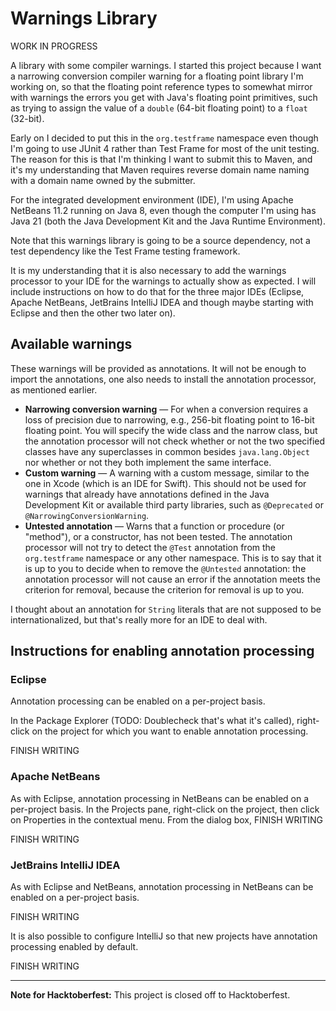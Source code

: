 # Warnings Library

WORK IN PROGRESS

A library with some compiler warnings. I started this project because I want a 
narrowing conversion compiler warning for a floating point library I'm working 
on, so that the floating point reference types to somewhat mirror with warnings 
the errors you get with Java's floating point primitives, such as trying to 
assign the value of a `double` (64-bit floating point) to a `float` (32-bit).

Early on I decided to put this in the `org.testframe` namespace even though I'm 
going to use JUnit 4 rather than Test Frame for most of the unit testing. The 
reason for this is that I'm thinking I want to submit this to Maven, and it's my 
understanding that Maven requires reverse domain name naming with a domain name 
owned by the submitter.

For the integrated development environment (IDE), I'm using Apache NetBeans 11.2 
running on Java 8, even though the computer I'm using has Java 21 (both the Java 
Development Kit and the Java Runtime Environment).

Note that this warnings library is going to be a source dependency, not a test 
dependency like the Test Frame testing framework.

It is my understanding that it is also necessary to add the warnings processor 
to your IDE for the warnings to actually show as expected. I will include 
instructions on how to do that for the three major IDEs (Eclipse, Apache 
NetBeans, JetBrains IntelliJ IDEA and though maybe starting with Eclipse and 
then the other two later on).

## Available warnings

These warnings will be provided as annotations. It will not be enough to import 
the annotations, one also needs to install the annotation processor, as 
mentioned earlier.

* **Narrowing conversion warning** &mdash; For when a conversion requires a loss 
of precision due to narrowing, e.g., 256-bit floating point to 16-bit floating 
point. You will specify the wide class and the narrow class, but the annotation 
processor will not check whether or not the two specified classes have any 
superclasses in common besides `java.lang.Object` nor whether or not they both 
implement the same interface.
* **Custom warning** &mdash; A warning with a custom message, similar to the one 
in Xcode (which is an IDE for Swift). This should not be used for warnings that 
already have annotations defined in the Java Development Kit or available third 
party libraries, such as `@Deprecated` or `@NarrowingConversionWarning`.
* **Untested annotation** &mdash; Warns that a function or procedure (or 
"method"), or a constructor, has not been tested. The annotation processor will 
not try to detect the `@Test` annotation from the `org.testframe` namespace or 
any other namespace. This is to say that it is up to you to decide when to 
remove the `@Untested` annotation: the annotation processor will not cause an 
error if the annotation meets the criterion for removal, because the criterion 
for removal is up to you.

I thought about an annotation for `String` literals that are not supposed to be 
internationalized, but that's really more for an IDE to deal with.

## Instructions for enabling annotation processing

### Eclipse

Annotation processing can be enabled on a per-project basis.

In the Package Explorer (TODO: Doublecheck that's what it's called), right-click 
on the project for which you want to enable annotation processing.

FINISH WRITING

### Apache NetBeans

As with Eclipse, annotation processing in NetBeans can be enabled on a 
per-project basis. In the Projects pane, right-click on the project, then click 
on Properties in the contextual menu. From the dialog box, FINISH WRITING

FINISH WRITING

### JetBrains IntelliJ IDEA

As with Eclipse and NetBeans, annotation processing in NetBeans can be enabled 
on a per-project basis. 

FINISH WRITING

It is also possible to configure IntelliJ so that new projects have annotation 
processing enabled by default.

FINISH WRITING

----

**Note for Hacktoberfest:** This project is closed off to Hacktoberfest.
